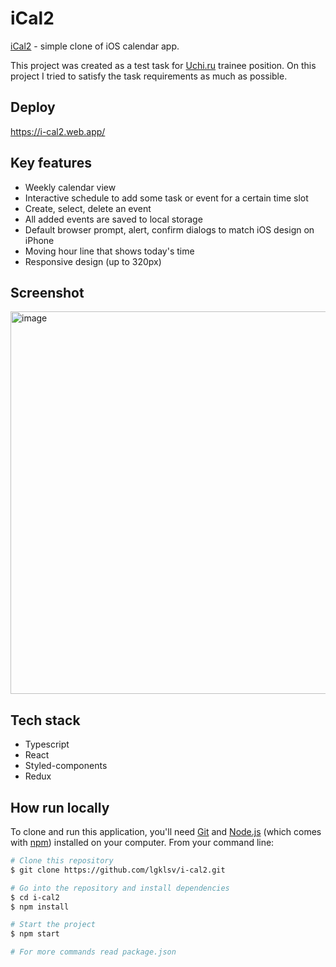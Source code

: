 # iCal2

[iCal2](https://i-cal2.web.app/) - simple clone of iOS calendar app.

This project was created as a test task for [Uchi.ru](https://uchi.ru/) trainee position. On this project I tried to satisfy the task requirements as much as possible.

## Deploy

https://i-cal2.web.app/

## Key features

- Weekly calendar view
- Interactive schedule to add some task or event for a certain time slot
- Create, select, delete an event
- All added events are saved to local storage
- Default browser prompt, alert, confirm dialogs to match iOS design on iPhone
- Moving hour line that shows today's time
- Responsive design (up to 320px)

## Screenshot

<img width="612" alt="image" src="https://github.com/lgklsv/i-cal2/assets/101424508/06576008-f550-4f9d-b155-eade6fc2a928">

## Tech stack

- Typescript
- React
- Styled-components
- Redux

## How run locally

To clone and run this application, you'll need [Git](https://git-scm.com) and [Node.js](https://nodejs.org/en/download/) (which comes with [npm](http://npmjs.com)) installed on your computer. From your command line:

```bash
# Clone this repository
$ git clone https://github.com/lgklsv/i-cal2.git

# Go into the repository and install dependencies
$ cd i-cal2
$ npm install

# Start the project
$ npm start

# For more commands read package.json
```
